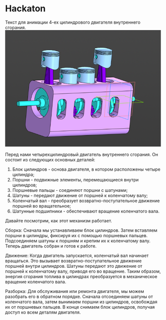 # Hackaton
Текст для анимации 4-ех цилиндрового двигателя внутреннего сгорания.
![alt text](images/image.png)


Перед нами четырехцилиндровый двигатель внутреннего сгорания. Он состоит из следующих основных деталей: 
1. Блок цилиндров - основа двигателя, в котором расположены четыре цилиндра;
2. Поршни - подвижные элементы, перемещающиеся внутри цилиндров;
3. Поршневые пальцы - соединяют поршни с шатунами;
4. Шатуны - передают движение от поршней к коленчатому валу;
5. Коленчатый вал - преобразует возвратно-поступательное движение поршней во вращательное;
6. Шатунные подшипники - обеспечивают вращение коленчатого вала.

Давайте посмотрим, как этот механизм работает.

Сборка:
Сначала мы устанавливаем блок цилиндров. Затем вставляем поршни в цилиндры, фиксируя их с помощью поршневых пальцев. Подсоединяем шатуны к поршням и крепим их к коленчатому валу. Теперь двигатель собран и готов к работе.

Движение:
Когда двигатель запускается, коленчатый вал начинает вращаться. Это вызывает возвратно-поступательное движение поршней внутри цилиндров. Шатуны передают это движение от поршней к коленчатому валу, приводя его во вращение. Таким образом, энергия сгорания топлива в цилиндрах преобразуется в механическое вращение коленчатого вала.

Разборка:
Для обслуживания или ремонта двигателя, мы можем разобрать его в обратном порядке. Сначала отсоединяем шатуны от коленчатого вала, затем вынимаем поршни из цилиндров, освобождая их от поршневых пальцев. В конце снимаем блок цилиндров, получая доступ ко всем деталям двигателя.
